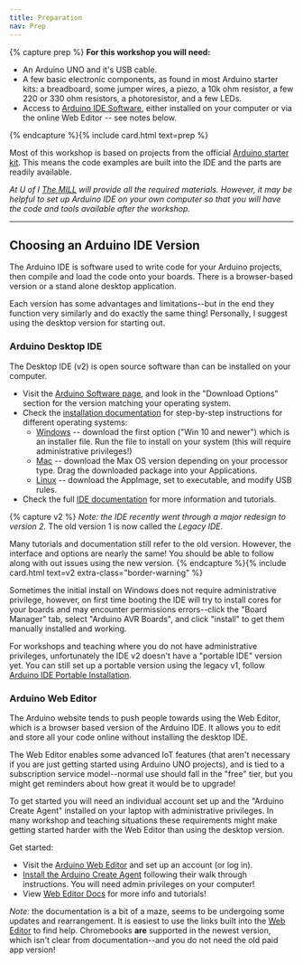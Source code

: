 ```yaml
---
title: Preparation
nav: Prep
---
```


{% capture prep %}
**For this workshop you will need:**

- An Arduino UNO and it's USB cable.
- A few basic electronic components, as found in most Arduino starter kits: a breadboard, some jumper wires, a piezo, a 10k ohm resistor, a few 220 or 330 ohm resistors, a photoresistor, and a few LEDs.
- Access to [Arduino IDE Software](https://www.arduino.cc/en/software), either installed on your computer or via the online Web Editor -- see notes below.

{% endcapture %}{% include card.html text=prep %}

Most of this workshop is based on projects from the official [Arduino starter kit](https://store-usa.arduino.cc/products/arduino-starter-kit-multi-language?selectedStore=us).
This means the code examples are built into the IDE and the parts are readily available.

*At U of I [The MILL](http://mill.lib.uidaho.edu/) will provide all the required materials. However, it may be helpful to set up Arduino IDE on your own computer so that you will have the code and tools available after the workshop.*

------------

## Choosing an Arduino IDE Version

The Arduino IDE is software used to write code for your Arduino projects, then compile and load the code onto your boards.
There is a browser-based version or a stand alone desktop application.

Each version has some advantages and limitations--but in the end they function very similarly and do exactly the same thing!
Personally, I suggest using the desktop version for starting out.

### Arduino Desktop IDE

The Desktop IDE (v2) is open source software than can be installed on your computer.

- Visit the [Arduino Software page](https://www.arduino.cc/en/software), and look in the "Download Options" section for the version matching your operating system.
- Check the [installation documentation](https://docs.arduino.cc/software/ide-v2/tutorials/getting-started/ide-v2-downloading-and-installing) for step-by-step instructions for different operating systems:
    - [Windows](https://docs.arduino.cc/software/ide-v2/tutorials/getting-started/ide-v2-downloading-and-installing#windows) -- download the first option ("Win 10 and newer") which is an installer file. Run the file to install on your system (this will require administrative privileges!)
    - [Mac](https://docs.arduino.cc/software/ide-v2/tutorials/getting-started/ide-v2-downloading-and-installing#macos) -- download the Max OS version depending on your processor type. Drag the downloaded package into your Applications.
    - [Linux](https://docs.arduino.cc/software/ide-v2/tutorials/getting-started/ide-v2-downloading-and-installing#linux) -- download the AppImage, set to executable, and modify USB rules.
- Check the full [IDE documentation](https://docs.arduino.cc/software/ide-v2) for more information and tutorials.

{% capture v2 %}
*Note: the IDE recently went through a major redesign to version 2.*
The old version 1 is now called the *Legacy IDE*. 

Many tutorials and documentation still refer to the old version. 
However, the interface and options are nearly the same!
You should be able to follow along with out issues using the new version.
{% endcapture %}{% include card.html text=v2 extra-class="border-warning" %}

Sometimes the initial install on Windows does not require administrative privilege, however, on first time booting the IDE will try to install cores for your boards and may encounter permissions errors--click the "Board Manager" tab, select "Arduino AVR Boards", and click "install" to get them manually installed and working.

For workshops and teaching where you do not have administrative privileges, unfortunately the IDE v2 doesn't have a "portable IDE" version yet.
You can still set up a portable version using the legacy v1, follow [Arduino IDE Portable Installation](https://docs.arduino.cc/software/ide-v1/tutorials/PortableIDE).

### Arduino Web Editor 

The Arduino website tends to push people towards using the Web Editor, which is a browser based version of the Arduino IDE. 
It allows you to edit and store all your code online without installing the desktop IDE.

The Web Editor enables some advanced IoT features (that aren't necessary if you are just getting started using Arduino UNO projects), and is tied to a subscription service model--normal use should fall in the "free" tier, but you might get reminders about how great it would be to upgrade! 

To get started you will need an individual account set up and the "Arduino Create Agent" installed on your laptop with administrative privileges.
In many workshop and teaching situations these requirements might make getting started harder with the Web Editor than using the desktop version.

Get started:

- Visit the [Arduino Web Editor](https://create.arduino.cc/editor) and set up an account (or log in).
- [Install the Arduino Create Agent](https://create.arduino.cc/getting-started/plugin/welcome) following their walk through instructions. You will need admin privileges on your computer!
- View [Web Editor Docs](https://docs.arduino.cc/cloud/web-editor/tutorials/getting-started/getting-started-web-editor) for more info and tutorials!

*Note:* the documentation is a bit of a maze, seems to be undergoing some updates and rearrangement. 
It is easiest to use the links built into the [Web Editor](https://create.arduino.cc/editor) to find help.
Chromebooks **are** supported in the newest version, which isn't clear from documentation--and you do not need the old paid app version!
